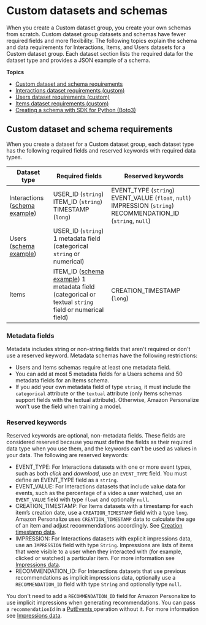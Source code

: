 # Custom datasets and schemas<a name="custom-datasets-and-schemas"></a>

When you create a Custom dataset group, you create your own schemas from scratch\. Custom dataset group datasets and schemas have fewer required fields and more flexibility\. The following topics explain the schema and data requirements for Interactions, Items, and Users datasets for a Custom dataset group\. Each dataset section lists the required data for the dataset type and provides a JSON example of a schema\. 

**Topics**
+ [Custom dataset and schema requirements](#dataset-requirements)
+ [Interactions dataset requirements \(custom\)](interactions-dataset-requirements.md)
+ [Users dataset requirements \(custom\)](user-dataset-requirements.md)
+ [Items dataset requirements \(custom\)](item-dataset-requirements.md)
+ [Creating a schema with SDK for Python \(Boto3\)](python-schema-ex.md)

## Custom dataset and schema requirements<a name="dataset-requirements"></a>

When you create a dataset for a Custom dataset group, each dataset type has the following required fields and reserved keywords with required data types\.


| Dataset type | Required fields | Reserved keywords | 
| --- | --- | --- | 
| Interactions \([schema example](interactions-dataset-requirements.md#schema-examples-interactions)\) |  USER\_ID \(`string`\) ITEM\_ID \(`string`\) TIMESTAMP \(`long`\)  |  EVENT\_TYPE \(`string`\) EVENT\_VALUE \(`float`, `null`\) IMPRESSION \(`string`\) RECOMMENDATION\_ID \(`string`, `null`\)  | 
| Users \([schema example](user-dataset-requirements.md#schema-examples-users)\) |  USER\_ID \(`string`\) 1 metadata field \(categorical `string` or numerical\)  |  | 
| Items |  ITEM\_ID \([schema example](item-dataset-requirements.md#schema-examples-items)\) 1 metadata field \(categorical or textual `string` field or numerical field\)  |  CREATION\_TIMESTAMP \(`long`\)  | 

### Metadata fields<a name="metadata-fields"></a>

Metadata includes string or non\-string fields that aren't required or don't use a reserved keyword\. Metadata schemas have the following restrictions: 
+ Users and Items schemas require at least one metadata field\.
+ You can add at most 5 metadata fields for a Users schema and 50 metadata fields for an Items schema\.
+ If you add your own metadata field of type `string`, it must include the `categorical` attribute or the `textual` attribute \(only Items schemas support fields with the textual attribute\)\. Otherwise, Amazon Personalize won't use the field when training a model\.

### Reserved keywords<a name="reserved-keywords"></a>

Reserved keywords are optional, non\-metadata fields\. These fields are considered reserved because you must define the fields as their required data type when you use them, and the keywords can't be used as values in your data\. The following are reserved keywords:
+ EVENT\_TYPE: For Interactions datasets with one or more event types, such as both *click* and *download*, use an `EVENT_TYPE` field\. You must define an EVENT\_TYPE field as a `string`\.
+ EVENT\_VALUE: For Interactions datasets that include value data for events, such as the percentage of a video a user watched, use an `EVENT_VALUE` field with type `float` and optionally `null`\.
+  CREATION\_TIMESTAMP: For Items datasets with a timestamp for each item’s creation date, use a `CREATION_TIMESTAMP` field with a type `long`\. Amazon Personalize uses `CREATION_TIMESTAMP` data to calculate the age of an item and adjust recommendations accordingly\. See [Creation timestamp data](items-datasets.md#creation-timestamp-data)\. 
+  IMPRESSION: For Interactions datasets with explicit impressions data, use an `IMPRESSION` field with type `String`\. Impressions are lists of items that were visible to a user when they interacted with \(for example, clicked or watched\) a particular item\. For more information see [Impressions data](interactions-datasets.md#interactions-impressions-data)\. 
+  RECOMMENDATION\_ID: For Interactions datasets that use previous recommendations as implicit impressions data, optionally use a `RECOMMENDATION_ID` field with type `String` and optionally type `null`\. 

  You don't need to add a `RECOMMENDATION_ID` field for Amazon Personalize to use implicit impressions when generating recommendations\. You can pass a `recommendationId` in a [ PutEvents ](API_UBS_PutEvents.md) operation without it\. For more information see [Impressions data](interactions-datasets.md#interactions-impressions-data)\. 